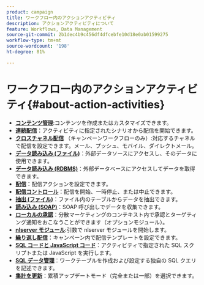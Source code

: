 ```yaml
---
product: campaign
title: ワークフロー内のアクションアクティビティ
description: アクションアクティビティについて
feature: Workflows, Data Management
source-git-commit: 2b1dec4b9c456df4dfcebfe10d18e0ab01599275
workflow-type: tm+mt
source-wordcount: '198'
ht-degree: 81%

---
```


# ワークフロー内のアクションアクティビティ{#about-action-activities}

* **[コンテンツ管理](content-management.md)**:コンテンツを作成またはカスタマイズできます。
* **[連続配信](continuous-delivery.md)**：アクティビティに指定されたシナリオから配信を開始できます。
* **[クロスチャネル配信](cross-channel-deliveries.md)** （キャンペーンワークフローのみ）:対応するチャネルで配信を設定できます。メール、プッシュ、モバイル、ダイレクトメール。
* **[データ読み込み (ファイル)](data-loading--rdbms-.md)**：外部データソースにアクセスし、そのデータに使用できます。
* **[データ読み込み (RDBMS)](data-loading--rdbms-.md)**：外部データベースにアクセスしてデータを取得できます。
* **[配信](delivery.md)**：配信アクションを設定できます。
* **[配信コントロール](delivery-control.md)**：配信を開始、一時停止、または中止できます。
* **[抽出 (ファイル)](extraction--file-.md)**：ファイル内のテーブルからデータを抽出できます。
* **[読み込み (SOAP)](loading-soap.md)**：SOAP 呼び出しでデータを収集できます。
* **[ローカルの承認](local-approval.md)**：分散マーケティングのコンテキスト内で承認とターゲティング通知をおこなうことができます（オプションモジュール）。
* **[nlserver モジュール](nlserver-module.md)**:引数で nlserver モジュールを開始します。
* **[繰り返し配信](recurring-delivery.md)**：キャンペーン内で配信テンプレートを設定できます。
* **[SQL コードと JavaScript コード](sql-code-and-javascript-code.md)**：アクティビティで指定された SQL スクリプトまたは JavaScript を実行します。
* **[SQL データ管理](sql-data-management.md)**：ワークテーブルを作成および設定する独自の SQL クエリを記述できます。
* **[集計を更新](update-aggregate.md)**：累積アップデートモード（完全または一部）を選択できます。
